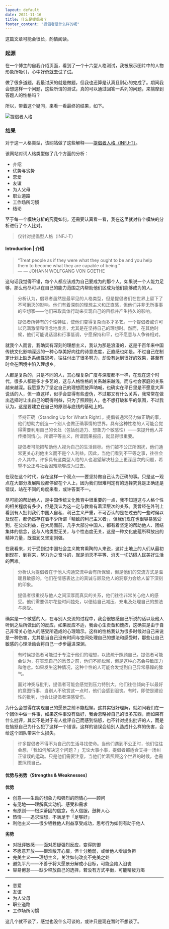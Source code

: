```yaml
---
layout: default
date: 2021-11-16
title: 什么是提倡者？
footer_content: "提倡者是什么样的呢"
---
```



这篇文章可能会很长，酌情阅读。

### 起源

在一个博主的自我介绍页面，看到了一个十六型人格测试，我被展示图片中的人物形象所吸引，心中好奇就去试了试。

做了很多道题，我最讨厌的就是做题，但我也还算是认真且耐心的完成了。期间我会想这样一个问题，这些所谓的测试，真的可以通过回答一系列的问题，来揣摩到答题人的性格吗？

所以，带着这个疑问，来看一看最终的结果，如下。

![提倡者人格](https://buyivi.xyz/images/tu/2021/211116.png)

### 结果

对于这一人格类型，该网站做了这些解释——[提倡者人格（INFJ-T）](https://www.16personalities.com/infj-personality)。

该网站对词人格类型做了几个方面的分析：

- 介绍
- 优势与劣势
- 恋爱
- 友谊
- 为人父母
- 职业道路
- 工作场所习惯
- 结论

至于每一个模块分析的究竟如何，还需要认真看一看，我在这里就对各个模块的分析进行了个人比对。

> 仅针对提倡型人格（INFJ-T）

#### Introduction | 介绍

>“Treat people as if they were what they ought to be and you help them to become what they are capable of being.”<br>
> — — JOHANN WOLFGANG VON GOETHE

这句话我觉得不错，每个人都应该成为自己要成为的那个人，如果说一个人能力足够，那么他尽可以在自己的能力范围之内帮助他们区成为他们能够成为的人。

>分析认为，倡导者虽然是最罕见的人格类型，但是提倡者们在世界上留下了不可磨灭的影响。他们有着深刻的理想主义和正直感，但他们并非无所事事的空想家——他们采取具体行动来实现自己的目标并产生持久的影响。
>
>提倡者所特有的个性特征，使他们变得复杂而多才多艺。一个提倡者或许可以充满激情和信念地发言，尤其是在坚持自己的理想时。然而，在其他时候，他们可能说话温和行事低调，宁愿保持和平，也不愿意与人争锋相对。

就我个人而言，我确实有深刻的理想主义，我认为那是浪漫的，这是千百年来中国传统文化影响深远的一种心存美好向往的诗意态度，正直感也如是。不过自己在制定计划上缺乏系统性思考，往往付出了很多努力，却没有达到很好的效果，甚至有时会在困境中陷入理想乡。

人都是复杂的，只是不同的人，其心理复杂广度与深度都不一样，在现在这个时代，很多人都是多才多艺的，这与人格性格的关系越来越浅，而与社会家庭的关系越来越深。我愿意为了坚定自己的理想而放声呐喊，也确实在平日里是不愿意大声说话的人，但一直这样，似乎会显得有些虚伪，不过那又有什么关系，我常常在做出选择时让出自己的既得利益，只为了照顾别人，也不想打破和平的氛围，不过我认为，这是要建立在自己的原则与底线的基础上的。

>坚持正确（Standing Up for What’s Right）。提倡者通常努力做正确的事，他们想助力创造一个别人也做正确事情的世界。具有这种性格的人可能会觉得需要利用自己的长处（包括创造力、想象力个敏感性）——来提升他人并传播同情心。所谓平等主义，所谓因果报应，就显得很重要。
>
>提倡者可能把帮助他人视为自己的生活目标。他们被不公正所困扰，他们通常更关心利他主义而不是个人利益。因此，当他们看到不平等之事，往往会介入其中。许多具有这类型人格的人也渴望解决社会上更深层次的问题，希望不公正与社会困难能够成为过去。

在现在这个时代，存在这样一个观点——要坚持做自己认为正确的事。只是这一观点在大部分发展阶段都停留在个人上，因为我们很难判定有的选择究竟是正确还是错误，站在不同的角度来看，或许答案不一。

尽可能的帮助他人，是中国传统文化教育中很重要的一点，我不知道这与人格个性的相关程度有多少，但是我认为这一定与教育有着深层次的关系。我曾经在外刊上看到有人批判我们中国人自私、利己主义严重，不可否认的是在过去的一些时候以及现在，都仍然存在着不少所谓「精致的利己主义者」，但我们现在也很容易感受到，在公众利益，在大局面前，几乎大部分中国人，都有着坚定的帮助他人、团结集体的信念，这与人格类型无关，与个性态度无关，这是一种文化底蕴所释放出的精神力量，既温润又坚定刚强。

在我看来，对于受到过中国社会主义教育熏陶的人来说，这片土地上的人们从最初到现在、到将来，努力为之奋斗的，就是消灭不平等、消灭一切妨碍人民美好生活的困难。

>分析认为提倡者在于他人沟通交流中会有所保留，但是他们的交流方式是温暖且敏感的。他们在情感表达上的真诚与顾及他人的洞察力会给人留下深刻的印象。
>
>提倡者很重视与他人之间深厚而真实的关系，他们往往非常关心他人的感受。他们需要偶尔花些时间独处，以便给自己减压、充电及处理自己的想法与感受。

确实是一个敏感的人，在与别人交流的过程中，我会很敏感自己所说的话以及他人听到之后所做出的的反应，如果反应不适，我会心生责备和愧疚，这确实是由于自己非常关心他人的感受所造成的心理暗示。这样的性格我认为很多时候对自己来说是一种伤害，尤其是当自己没有时间与空间处理自己的想法和感受时，那些让自己敏感的心理活动会将自己一步步逼进深渊。

>有时候提倡者可能过于专注于他们的理想，以致疏于照顾自己。提倡者可能会认为，在实现自己的愿景之前，他们不能松懈，但是这种心态会导致压力和倦怠。如果发生这种情况，这种个性的人可能会发觉到自己异常暴躁的脾气。
>
>面对冲突与批判，提倡者可能会感觉到压力特别大。他们往往倾向于以最好的意图行事，当别人不欣赏这一点时，他们会感到沮丧。有时，即使是建设性的批判，也会让提倡者深感受伤。

为什么会觉得在实现自己的愿景之前不能松懈。这其实很好理解，就如同我们在一个团体中做一件事，如果这件事没有做好，我会忽略掉自己的很多东西，而如果有什么批评，其实不是对于有人批评自己而感到恼怒，也不针对提出批评的人，而是在恼怒自己为什么犯了这样一个错误，这样的错误会给别人造成什么样的伤害，会给这个团队带来什么损失。

>许多提倡者不得不为自己的生活寻找使命。当他们遇到不公正时，他们往往会想，「我如何解决这个问题？」无论大事小事，提倡者都适合支持一场纠正错误的运动。只是他们需要注意，当他们忙着照顾这个世界的时候，也需要照顾自己。

#### 优势与劣势（Strengths & Weaknesses）

**优势**

- 创意——生动的想象力和强烈的同情心——顾问
- 有见地——理解真实动机、感受和需求
- 有原则——根深蒂固的信念，令人信服，鼓舞人心
- 热情——追求理想，不满足于「足够好」
- 利他主义——很少牺牲他人利益享受成功，思考行为如何有助于他人

**劣势**

- 对批评敏感——面对质疑强烈反应，变得防御
- 不愿意开放——很难敞开心扉，但十分脆弱，或给他人增加负担
- 完美主义——理想主义，关注如何改变不完美之处
- 避免平凡——不善于将大愿景分解成小目标，可能会陷入沮丧
- 容易倦怠——缺少释放自己的选择，若没有方式平衡，可能精疲力竭

------

- 恋爱
- 友谊
- 为人父母
- 职业道路
- 工作场所习惯

这几个就不谈了，感觉也没什么可谈的，或许只是现在暂时不想谈了。